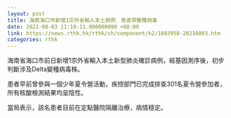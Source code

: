 ```yaml
---
layout: post
title: 海南海口市新增1宗外省輸入本土病例　患者帶變種病毒
date: 2021-08-03 11:10:11.000000000 +08:00
link: https://news.rthk.hk/rthk/ch/component/k2/1603958-20210803.htm
categories: rthk
---
```


海南省海口市前日新增1宗外省輸入本土新型肺炎確診病例，經基因測序後，初步判斷涉及Delta變種病毒株。

患者早前曾參與一個少年夏令營活動，疾控部門已完成排查301名夏令營參加者，所有核酸檢測結果均呈陰性。

當局表示，該名患者目前在定點醫院隔離治療，病情穩定。
